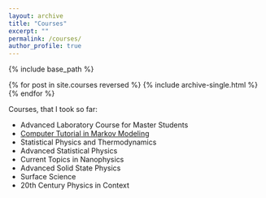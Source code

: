 ```yaml
---
layout: archive
title: "Courses"
excerpt: ""
permalink: /courses/
author_profile: true
---
```


{% include base_path %}

{% for post in site.courses reversed %}
  {% include archive-single.html %}
{% endfor %}

Courses, that I took so far:

* Advanced Laboratory Course for Master Students
* [Computer Tutorial in Markov Modeling](https://github.com/haltugyildirim/markovmaze)
* Statistical Physics and Thermodynamics
* Advanced Statistical Physics
* Current Topics in Nanophysics
* Advanced Solid State Physics
* Surface Science
* 20th Century Physics in Context
